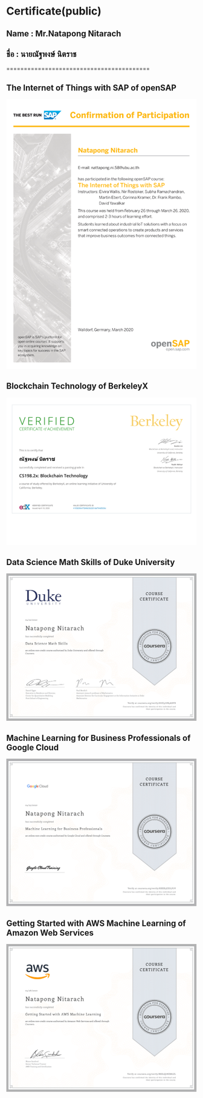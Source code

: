 # Certificate(public) 
## Name : Mr.Natapong Nitarach
## ชื่อ : นายณัฐพงษ์ นิตราช
=========================================
## The Internet of Things with SAP of openSAP
<p align="center"><img src="https://raw.githubusercontent.com/natnaov8/Certificate_NatapongNitarach/master/Certificate/png/iot4_ConfirmationOfParticipation-1.png"></p>

## Blockchain Technology of BerkeleyX
<p align="center"><img src="https://raw.githubusercontent.com/natnaov8/Certificate_NatapongNitarach/master/Certificate/png/BerkeleyX%20CS198.2x%20Certificate%20_%20edX-1.png"></p>

## Data Science Math Skills of Duke University
<p align="center"><img src="https://raw.githubusercontent.com/natnaov8/Certificate_NatapongNitarach/master/Certificate/png/Coursera%20GUZ37UR5ADFX-1.png"></p>

## Machine Learning for Business Professionals of Google Cloud
<p align="center"><img src="https://raw.githubusercontent.com/natnaov8/Certificate_NatapongNitarach/master/Certificate/png/Coursera%20KXXX5EEU5V7V-1.png"></p>

## Getting Started with AWS Machine Learning of Amazon Web Services
<p align="center"><img src="https://raw.githubusercontent.com/natnaov8/Certificate_NatapongNitarach/master/Certificate/png/Coursera%20RKK2Q7NZMLZL-1.png"></p>

